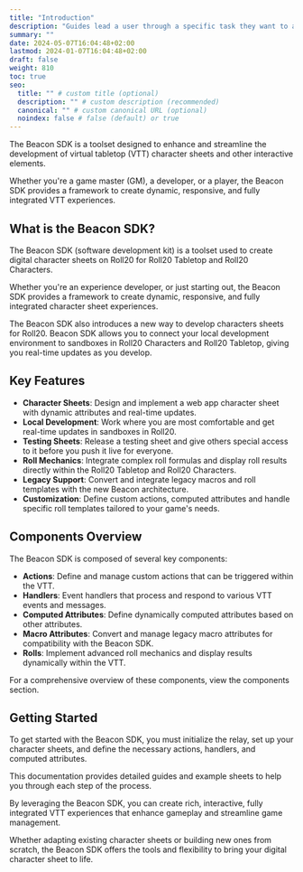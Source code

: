 ```yaml
---
title: "Introduction"
description: "Guides lead a user through a specific task they want to accomplish, often with a sequence of steps."
summary: ""
date: 2024-05-07T16:04:48+02:00
lastmod: 2024-01-07T16:04:48+02:00
draft: false
weight: 810
toc: true
seo:
  title: "" # custom title (optional)
  description: "" # custom description (recommended)
  canonical: "" # custom canonical URL (optional)
  noindex: false # false (default) or true
---
```


The Beacon SDK is a toolset designed to enhance and streamline the development of virtual tabletop (VTT) character sheets and other interactive elements.

Whether you're a game master (GM), a developer, or a player, the Beacon SDK provides a framework to create dynamic, responsive, and fully integrated VTT experiences.

## What is the Beacon SDK?

The Beacon SDK (software development kit) is a toolset used to create digital character sheets on Roll20 for Roll20 Tabletop and Roll20 Characters.
 
Whether you're an experience developer, or just starting out, the Beacon SDK provides a framework to create dynamic, responsive, and fully integrated character sheet experiences.

The Beacon SDK also introduces a new way to develop characters sheets for Roll20. Beacon SDK allows you to connect your local development environment to sandboxes in Roll20 Characters and Roll20 Tabletop, giving you real-time updates as you develop.

## Key Features

- **Character Sheets**: Design and implement a web app character sheet with dynamic attributes and real-time updates.
- **Local Development**: Work where you are most comfortable and get real-time updates in sandboxes in Roll20.
- **Testing Sheets**: Release a testing sheet and give others special access to it before you push it live for everyone.
- **Roll Mechanics**: Integrate complex roll formulas and display roll results directly within the Roll20 Tabletop and Roll20 Characters.
- **Legacy Support**: Convert and integrate legacy macros and roll templates with the new Beacon architecture.
- **Customization**: Define custom actions, computed attributes and handle specific roll templates tailored to your game's needs.

## Components Overview

The Beacon SDK is composed of several key components:

- **Actions**: Define and manage custom actions that can be triggered within the VTT.
- **Handlers**: Event handlers that process and respond to various VTT events and messages.
- **Computed Attributes**: Define dynamically computed attributes based on other attributes.
- **Macro Attributes**: Convert and manage legacy macro attributes for compatibility with the Beacon SDK.
- **Rolls**: Implement advanced roll mechanics and display results dynamically within the VTT.

For a comprehensive overview of these components, view the components section.

## Getting Started

To get started with the Beacon SDK, you must initialize the relay, set up your character sheets, and define the necessary actions, handlers, and computed attributes.

This documentation provides detailed guides and example sheets to help you through each step of the process.

By leveraging the Beacon SDK, you can create rich, interactive, fully integrated VTT experiences that enhance gameplay and streamline game management.

Whether adapting existing character sheets or building new ones from scratch, the Beacon SDK offers the tools and flexibility to bring your digital character sheet to life.
